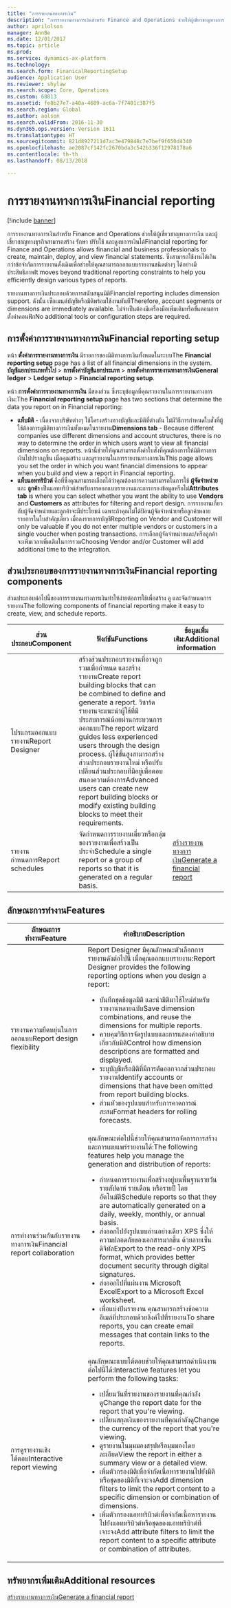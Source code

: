 ```yaml
---
title: "การรายงานทางการเงิน"
description: "การรายงานทางการเงินสำหรับ Finance and Operations ช่วยให้ผู้เชี่ยวชาญทางการเงิน และผู้เชี่ยวชาญทางธุรกิจสามารถสร้าง รักษา ปรับใช้ และดูงบการเงินได้ ซึ่งสามารถใช้งานได้เกินกว่าข้อจำกัดการรายงานดั้งเดิมเพื่อช่วยให้คุณสามารถออกแบบรายงานชนิดต่างๆ ได้อย่างมีประสิทธิภาพ"
author: aprilolson
manager: AnnBe
ms.date: 12/01/2017
ms.topic: article
ms.prod: 
ms.service: dynamics-ax-platform
ms.technology: 
ms.search.form: FinanicalReportingSetup
audience: Application User
ms.reviewer: shylaw
ms.search.scope: Core, Operations
ms.custom: 68813
ms.assetid: fe8b27e7-a40a-4689-ac6a-7f7401c387f5
ms.search.region: Global
ms.author: aolson
ms.search.validFrom: 2016-11-30
ms.dyn365.ops.version: Version 1611
ms.translationtype: HT
ms.sourcegitcommit: 821d8927211d7ac3e479848c7e7bef9f650d4340
ms.openlocfilehash: ae2087cf142fc2670bda3c542b336f12978178a6
ms.contentlocale: th-th
ms.lasthandoff: 08/13/2018

---
```


# <a name="financial-reporting"></a><span data-ttu-id="a5976-104">การรายงานทางการเงิน</span><span class="sxs-lookup"><span data-stu-id="a5976-104">Financial reporting</span></span>

[!include [banner](../includes/banner.md)]

<span data-ttu-id="a5976-105">การรายงานทางการเงินสำหรับ Finance and Operations ช่วยให้ผู้เชี่ยวชาญทางการเงิน และผู้เชี่ยวชาญทางธุรกิจสามารถสร้าง รักษา ปรับใช้ และดูงบการเงินได้</span><span class="sxs-lookup"><span data-stu-id="a5976-105">Financial reporting for Finance and Operations allows financial and business professionals to create, maintain, deploy, and view financial statements.</span></span> <span data-ttu-id="a5976-106">ซึ่งสามารถใช้งานได้เกินกว่าข้อจำกัดการรายงานดั้งเดิมเพื่อช่วยให้คุณสามารถออกแบบรายงานชนิดต่างๆ ได้อย่างมีประสิทธิภาพ</span><span class="sxs-lookup"><span data-stu-id="a5976-106">It moves beyond traditional reporting constraints to help you efficiently design various types of reports.</span></span>

<span data-ttu-id="a5976-107">รายงานทางการเงินประกอบด้วยการสนับสนุนมิติ</span><span class="sxs-lookup"><span data-stu-id="a5976-107">Financial reporting includes dimension support.</span></span> <span data-ttu-id="a5976-108">ดังนั้น เซ็กเมนต์บัญชีหรือมิติพร้อมใช้งานทันที</span><span class="sxs-lookup"><span data-stu-id="a5976-108">Therefore, account segments or dimensions are immediately available.</span></span> <span data-ttu-id="a5976-109">ไม่จำเป็นต้องมีเครื่องมือเพิ่มเติมหรือขั้นตอนการตั้งค่าคอนฟิก</span><span class="sxs-lookup"><span data-stu-id="a5976-109">No additional tools or configuration steps are required.</span></span>

## <a name="financial-reporting-setup"></a><span data-ttu-id="a5976-110">การตั้งค่าการรายงานทางการเงิน</span><span class="sxs-lookup"><span data-stu-id="a5976-110">Financial reporting setup</span></span>
<span data-ttu-id="a5976-111">หน้า **ตั้งค่าการรายงานทางการเงิน** มีรายการของมิติทางการเงินทั้งหมดในระบบ</span><span class="sxs-lookup"><span data-stu-id="a5976-111">The **Financial reporting setup** page has a list of all financial dimensions in the system.</span></span> <span data-ttu-id="a5976-112">**บัญชีแยกประเภททั่วไป** \> **การตั้งค่าบัญชีแยกประเภท** \> **การตั้งค่าการรายงานทางการเงิน**</span><span class="sxs-lookup"><span data-stu-id="a5976-112">**General ledger** \> **Ledger setup** \> **Financial reporting setup**.</span></span>

<span data-ttu-id="a5976-113">หน้า **การตั้งค่าการรายงานทางการเงิน** มีสองส่วน ซึ่งระบุข้อมูลที่คุณรายงานในการรายงานทางการเงิน:</span><span class="sxs-lookup"><span data-stu-id="a5976-113">The **Financial reporting setup** page has two sections that determine the data you report on in Financial reporting:</span></span>

- <span data-ttu-id="a5976-114">**แท็บมิติ** - เนื่องจากบริษัทต่างๆ ใช้โครงสร้างทางบัญชีและมิติที่ต่างกัน ไม่มีวิธีการกำหนดใบสั่งที่ผู้ใช้ต้องการดูมิติทางการเงินทั้งหมดในรายงาน</span><span class="sxs-lookup"><span data-stu-id="a5976-114">**Dimensions tab** - Because different companies use different dimensions and account structures, there is no way to determine the order in which users want to view all financial dimensions on reports.</span></span> <span data-ttu-id="a5976-115">หน้านี้ช่วยให้คุณสามารถตั้งค่าใบสั่งที่คุณต้องการให้มิติทางการเงินไปปรากฏขึ้น เมื่อคุณสร้าง และดูรายงานในการรายงานทางการเงิน</span><span class="sxs-lookup"><span data-stu-id="a5976-115">This page allows you set the order in which you want financial dimensions to appear when you build and view a report in Financial reporting.</span></span>
- <span data-ttu-id="a5976-116">**แท็บแอททริบิวต์** คือที่ซึ่งคุณสามารถเลือกได้ว่าคุณต้องการความสามารถในการใช้ **ผู้จัดจำหน่าย** และ **ลูกค้า** เป็นแอททริบิวต์สำหรับการออกแบบรายงานและการกรองข้อมูลหรือไม่</span><span class="sxs-lookup"><span data-stu-id="a5976-116">**Attributes tab** is where you can select whether you want the ability to use **Vendors** and **Customers** as attributes for filtering and report design.</span></span> <span data-ttu-id="a5976-117">การรายงานเกี่ยวกับผู้จัดจำหน่ายและลูกค้าจะมีประโยชน์ เฉพาะถ้าคุณไม่ได้ป้อนผู้จัดจำหน่ายหรือลูกค้าหลายรายการในใบสำคัญเดียว เมื่อลงรายการบัญชี</span><span class="sxs-lookup"><span data-stu-id="a5976-117">Reporting on Vendor and Customer will only be valuable if you do not enter multiple vendors or customers in a single voucher when posting transactions.</span></span> <span data-ttu-id="a5976-118">การเลือกผู้จัดจำหน่ายและ/หรือลูกค้า จะเพิ่มเวลาเพิ่มเติมในการรวม</span><span class="sxs-lookup"><span data-stu-id="a5976-118">Choosing Vendor and/or Customer will add additional time to the integration.</span></span>

## <a name="financial-reporting-components"></a><span data-ttu-id="a5976-119">ส่วนประกอบของการรายงานทางการเงิน</span><span class="sxs-lookup"><span data-stu-id="a5976-119">Financial reporting components</span></span>
<span data-ttu-id="a5976-120">ส่วนประกอบต่อไปนี้ของการรายงานทางการเงินทำให้ง่ายต่อการใช้เพื่อสร้าง ดู และจัดกำหนดการรายงาน</span><span class="sxs-lookup"><span data-stu-id="a5976-120">The following components of financial reporting make it easy to create, view, and schedule reports.</span></span>

| <span data-ttu-id="a5976-121">ส่วนประกอบ</span><span class="sxs-lookup"><span data-stu-id="a5976-121">Component</span></span>        | <span data-ttu-id="a5976-122">ฟังก์ชัน</span><span class="sxs-lookup"><span data-stu-id="a5976-122">Functions</span></span> | <span data-ttu-id="a5976-123">ข้อมูลเพิ่มเติม:</span><span class="sxs-lookup"><span data-stu-id="a5976-123">Additional information</span></span> |
|------------------|-----------|------------------------|
| <span data-ttu-id="a5976-124">โปรแกรมออกแบบรายงาน</span><span class="sxs-lookup"><span data-stu-id="a5976-124">Report Designer</span></span>  | <span data-ttu-id="a5976-125">สร้างส่วนประกอบรายงานที่อาจถูกรวมเพื่อกำหนด และสร้างรายงาน</span><span class="sxs-lookup"><span data-stu-id="a5976-125">Create report building blocks that can be combined to define and generate a report.</span></span> <span data-ttu-id="a5976-126">วิซาร์ดรายงานจะแนะนำผู้ใช้ที่มีประสบการณ์น้อยผ่านกระบวนการออกแบบ</span><span class="sxs-lookup"><span data-stu-id="a5976-126">The report wizard guides less experienced users through the design process.</span></span> <span data-ttu-id="a5976-127">ผู้ใช้ขั้นสูงสามารถสร้างส่วนประกอบรายงานใหม่ หรือปรับเปลี่ยนส่วนประกอบที่มีอยู่เพื่อตอบสนองความต้องการ</span><span class="sxs-lookup"><span data-stu-id="a5976-127">Advanced users can create new report building blocks or modify existing building blocks to meet their requirements.</span></span> | |
| <span data-ttu-id="a5976-128">รายงานกำหนดการ</span><span class="sxs-lookup"><span data-stu-id="a5976-128">Report schedules</span></span> | <span data-ttu-id="a5976-129">จัดกำหนดการรายงานเดี่ยวหรือกลุ่มของรายงานเพื่อสร้างเป็นประจำ</span><span class="sxs-lookup"><span data-stu-id="a5976-129">Schedule a single report or a group of reports so that it is generated on a regular basis.</span></span> | [<span data-ttu-id="a5976-130">สร้างรายงานทางการเงิน</span><span class="sxs-lookup"><span data-stu-id="a5976-130">Generate a financial report</span></span>](generate-financial-report.md) |

## <a name="features"></a><span data-ttu-id="a5976-131">ลักษณะการทำงาน</span><span class="sxs-lookup"><span data-stu-id="a5976-131">Features</span></span>
<table>
<thead>
<tr>
<th><span data-ttu-id="a5976-132">ลักษณะการทำงาน</span><span class="sxs-lookup"><span data-stu-id="a5976-132">Feature</span></span></th>
<th><span data-ttu-id="a5976-133">คำอธิบาย</span><span class="sxs-lookup"><span data-stu-id="a5976-133">Description</span></span></th>
</tr>
</thead>
<tbody>
<tr>
<td><span data-ttu-id="a5976-134">รายงานความยืดหยุ่นในการออกแบบ</span><span class="sxs-lookup"><span data-stu-id="a5976-134">Report design flexibility</span></span></td>
<td><span data-ttu-id="a5976-135">Report Designer มีคุณลักษณะตัวเลือกการรายงานดังต่อไปนี้ เมื่อคุณออกแบบรายงาน:</span><span class="sxs-lookup"><span data-stu-id="a5976-135">Report Designer provides the following reporting options when you design a report:</span></span>
<ul>
<li><span data-ttu-id="a5976-136">บันทึกชุดข้อมูลมิติ และนำมิติมาใช้ใหม่สำหรับรายงานหลายฉบับ</span><span class="sxs-lookup"><span data-stu-id="a5976-136">Save dimension combinations, and reuse the dimensions for multiple reports.</span></span></li>
<li><span data-ttu-id="a5976-137">ควบคุมวิธีการจัดรูปแบบและการแสดงคำอธิบายเกี่ยวกับมิติ</span><span class="sxs-lookup"><span data-stu-id="a5976-137">Control how dimension descriptions are formatted and displayed.</span></span></li>
<li><span data-ttu-id="a5976-138">ระบุบัญชีหรือมิติที่มีการตัดออกจากส่วนประกอบรายงาน</span><span class="sxs-lookup"><span data-stu-id="a5976-138">Identify accounts or dimensions that have been omitted from report building blocks.</span></span></li>
<li><span data-ttu-id="a5976-139">ส่วนหัวของรูปแบบสำหรับการคาดการณ์สะสม</span><span class="sxs-lookup"><span data-stu-id="a5976-139">Format headers for rolling forecasts.</span></span></li>
</ul>
</td>
</tr>
<tr>
<td><span data-ttu-id="a5976-140">การทำงานร่วมกันกับรายงานทางการเงิน</span><span class="sxs-lookup"><span data-stu-id="a5976-140">Financial report collaboration</span></span></td>
<td><span data-ttu-id="a5976-141">คุณลักษณะต่อไปนี้ช่วยให้คุณสามารถจัดการการสร้างและการเผยแพร่รายงานได้:</span><span class="sxs-lookup"><span data-stu-id="a5976-141">The following features help you manage the generation and distribution of reports:</span></span>
<ul>
<li><span data-ttu-id="a5976-142">กำหนดการรายงานเพื่อสร้างอยู่บนพื้นฐานรายวัน รายสัปดาห์ รายเดือน หรือรายปี โดยอัตโนมัติ</span><span class="sxs-lookup"><span data-stu-id="a5976-142">Schedule reports so that they are automatically generated on a daily, weekly, monthly, or annual basis.</span></span></li>
<li><span data-ttu-id="a5976-143">ส่งออกไปยังรูปแบบอ่านอย่างเดียว XPS ซึ่งให้ความปลอดภัยของเอกสารมากขึ้น ด้วยลายเซ็นดิจิทัล</span><span class="sxs-lookup"><span data-stu-id="a5976-143">Export to the read-only XPS format, which provides better document security through digital signatures.</span></span></li>
<li><span data-ttu-id="a5976-144">ส่งออกไปที่แผ่นงาน Microsoft Excel</span><span class="sxs-lookup"><span data-stu-id="a5976-144">Export to a Microsoft Excel worksheet.</span></span></li>
<li><span data-ttu-id="a5976-145">เพื่อแบ่งปันรายงาน คุณสามารถสร้างข้อความอีเมล์ที่ประกอบด้วยลิงค์ไปที่รายงาน</span><span class="sxs-lookup"><span data-stu-id="a5976-145">To share reports, you can create email messages that contain links to the reports.</span></span></li>
</ul>
</td>
</tr>
<tr>
<td><span data-ttu-id="a5976-146">การดูรายงานเชิงโต้ตอบ</span><span class="sxs-lookup"><span data-stu-id="a5976-146">Interactive report viewing</span></span></td>
<td><span data-ttu-id="a5976-147">คุณลักษณะแบบโต้ตอบช่วยให้คุณสามารถดำเนินงานต่อไปนี้ได้:</span><span class="sxs-lookup"><span data-stu-id="a5976-147">Interactive features let you perform the following tasks:</span></span>
<ul>
<li><span data-ttu-id="a5976-148">เปลี่ยนวันที่รายงานของรายงานที่คุณกำลังดู</span><span class="sxs-lookup"><span data-stu-id="a5976-148">Change the report date for the report that you're viewing.</span></span></li>
<li><span data-ttu-id="a5976-149">เปลี่ยนสกุลเงินของรายงานที่คุณกำลังดู</span><span class="sxs-lookup"><span data-stu-id="a5976-149">Change the currency of the report that you're viewing.</span></span></li>
<li><span data-ttu-id="a5976-150">ดูรายงานในมุมมองสรุปหรือมุมมองโดยละเอียด</span><span class="sxs-lookup"><span data-stu-id="a5976-150">View the report in either a summary view or a detailed view.</span></span></li>
<li><span data-ttu-id="a5976-151">เพิ่มตัวกรองมิติเพื่อจำกัดเนื้อหารายงานไปยังมิติหรือชุดของมิติที่เจาะจง</span><span class="sxs-lookup"><span data-stu-id="a5976-151">Add dimension filters to limit the report content to a specific dimension or combination of dimensions.</span></span></li>
<li><span data-ttu-id="a5976-152">เพิ่มตัวกรองแอททริบิวต์เพื่อจำกัดเนื้อหารายงานไปยังแอททริบิวต์หรือชุดของแอททริบิวต์ที่เจาะจง</span><span class="sxs-lookup"><span data-stu-id="a5976-152">Add attribute filters to limit the report content to a specific attribute or combination of attributes.</span></span></li>
</ul>
</td>
</tr>
</tbody>
</table>

## <a name="additional-resources"></a><span data-ttu-id="a5976-153">ทรัพยากรเพิ่มเติม</span><span class="sxs-lookup"><span data-stu-id="a5976-153">Additional resources</span></span>
[<span data-ttu-id="a5976-154">สร้างรายงานทางการเงิน</span><span class="sxs-lookup"><span data-stu-id="a5976-154">Generate a financial report</span></span>](generate-financial-report.md)

